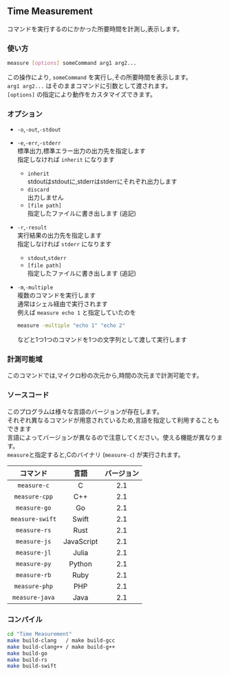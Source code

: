 ## Time Measurement

コマンドを実行するのにかかった所要時間を計測し,表示します。

### 使い方

```sh
measure [options] someCommand arg1 arg2...
```
この操作により, `someCommand` を実行し,その所要時間を表示します。  
`arg1 arg2...` はそのままコマンドに引数として渡されます。  
`[options]` の指定により動作をカスタマイズできます。

### オプション

- `-o`,`-out`,`-stdout`
- `-e`,`-err`,`-stderr`  
	標準出力,標準エラー出力の出力先を指定します  
	指定しなければ `inherit` になります
    * `inherit`  
		stdoutはstdoutに,stderrはstderrにそれぞれ出力します
    * `discard`  
		出力しません
    * `[file path]`  
		指定したファイルに書き出します (追記)

- `-r`,`-result`  
	実行結果の出力先を指定します  
	指定しなければ `stderr` になります  
	- `stdout`,`stderr`
	- `[file path]`  
		指定したファイルに書き出します (追記)


- `-m`,`-multiple`  
    複数のコマンドを実行します  
	通常はシェル経由で実行されます  
    例えば `measure echo 1` と指定していたのを  
	```sh
	measure -multiple "echo 1" "echo 2"
	```
    などと1つ1つのコマンドを1つの文字列として渡して実行します

### 計測可能域

このコマンドでは,マイクロ秒の次元から,時間の次元まで計測可能です。

### ソースコード

このプログラムは様々な言語のバージョンが存在します。<br>
それぞれ異なるコマンドが用意されているため,言語を指定して利用することもできます<br>
言語によってバージョンが異なるので注意してください。使える機能が異なります。<br>
`measure`と指定すると,Cのバイナリ (`measure-c`) が実行されます。

| コマンド | 言語 | バージョン |
|:-:|:-:|:-:|
| `measure-c` | C | 2.1 |
| `measure-cpp` | C++ | 2.1 |
| `measure-go` | Go | 2.1 |
| `measure-swift` | Swift | 2.1 |
| `measure-rs` | Rust | 2.1 |
| `measure-js` | JavaScript | 2.1 |
| `measure-jl` | Julia | 2.1 |
| `measure-py` | Python | 2.1 |
| `measure-rb` | Ruby | 2.1 |
| `measure-php` | PHP | 2.1 |
| `measure-java` | Java | 2.1 |

### コンパイル

```sh
cd "Time Measurement"
make build-clang   / make build-gcc
make build-clang++ / make build-g++
make build-go
make build-rs
make build-swift
```